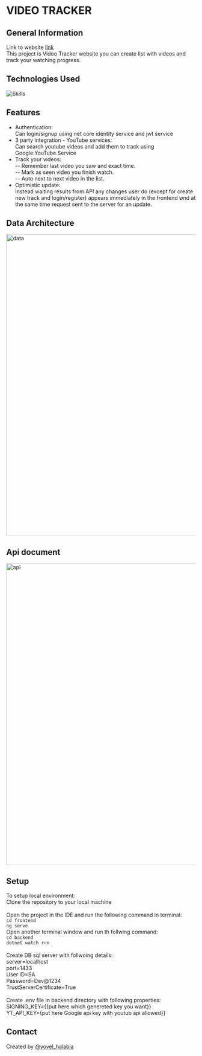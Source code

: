 # VIDEO TRACKER


## General Information
Link to website [link](https://video-tracker-h5b9btffcwcndrdd.eastus-01.azurewebsites.net/)<br/>
This project is Video Tracker website you can create list with videos and track your watching progress.

## Technologies Used
![Skills](https://skillicons.dev/icons?i=js,html,css,cs,angular,dotnet)

## Features
* Authentication:<br/>
Can login/signup using net core identity service and jwt service<br/>
* 3 party integration - YouTube services:<br/>
Can search youtube videos and add them to track using Google.YouTube.Service <br/>
* Track your videos:<br/>
-- Remember last video you saw and exact time.<br/>
-- Mark as seen video you finish watch.<br/>
-- Auto next to next video in the list.<br/>
* Optimistic update:<br/>
  Instead waiting results from API any changes user do (except for create new track and login/register)
  appears immediately in the frontend שnd at the same time request sent to the server for an update.

## Data Architecture
<img src="https://i.ibb.co/JBzt2Z3/Untitled-1-1.jpg" alt="data" width="800"/>


## Api document
<img src="https://i.ibb.co/Y0R31Nm/V-Api-Documentation-210824-074915-1.jpg" alt="api" width="800"/>

## Setup
To setup local environment:<br/>
Clone the repository to your local machine<br/><br/>
Open the project in the IDE and run the following command in terminal:<br/>
`cd frontend`<br/>
`ng serve`<br/>
Open another terminal window and run th follwing command:<br/>
`cd backend`<br/>
`dotnet watch run`<br/><br/>
Create DB sql server with follwoing details:<br/>
server=localhost<br/>
port=1433<br/>
User ID=SA<br/>
Password=Dev@1234<br/>
TrustServerCertificate=True<br/></br>
Create .env file in backend directory with following properties:<br/>
SIGNING_KEY={{put here which genereted key you want}}<br/>
YT_API_KEY={put here Google api key with youtub api allowed}}

## Contact
Created by [@yovel_halabia](https://www.linkedin.com/in/yovel-halabia-450a2b1b2/)


